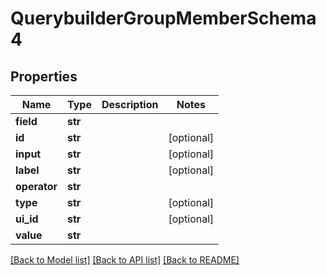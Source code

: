 # QuerybuilderGroupMemberSchema4

## Properties
Name | Type | Description | Notes
------------ | ------------- | ------------- | -------------
**field** | **str** |  | 
**id** | **str** |  | [optional] 
**input** | **str** |  | [optional] 
**label** | **str** |  | [optional] 
**operator** | **str** |  | 
**type** | **str** |  | [optional] 
**ui_id** | **str** |  | [optional] 
**value** | **str** |  | 

[[Back to Model list]](../README.md#documentation-for-models) [[Back to API list]](../README.md#documentation-for-api-endpoints) [[Back to README]](../README.md)


